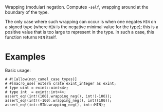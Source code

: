 Wrapping (modular) negation. Computes `-self`,
wrapping around at the boundary of the type.

The only case where such wrapping can occur is when one negates `MIN` on a
signed type (where `MIN` is the negative minimal value for the type); this is a
positive value that is too large to represent in the type. In such a case, this
function returns `MIN` itself.

# Examples

Basic usage:

```
# #![allow(non_camel_case_types)]
# #[macro_use] extern crate exint_integer as exint;
# type uint = exint::uint<4>;
# type int  = exint::int<4>;
assert_eq!(int!(100).wrapping_neg(), int!(-100));
assert_eq!(int!(-100).wrapping_neg(), int!(100));
assert_eq!(int::MIN.wrapping_neg(), int::MIN);
```
